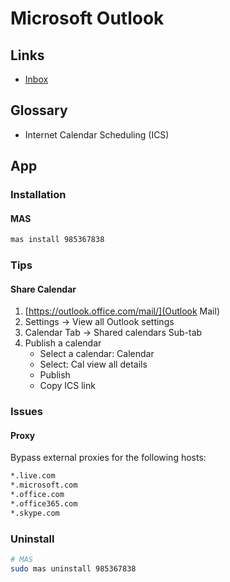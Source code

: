 # Microsoft Outlook

## Links

- [Inbox](https://outlook.office.com/mail/)

## Glossary

- Internet Calendar Scheduling (ICS)

## App

### Installation

#### MAS

```sh
mas install 985367838
```

### Tips

#### Share Calendar

1. [https://outlook.office.com/mail/](Outlook Mail)
2. Settings -> View all Outlook settings
3. Calendar Tab -> Shared calendars Sub-tab
4. Publish a calendar
   - Select a calendar: Calendar
   - Select: Cal view all details
   - Publish
   - Copy ICS link

### Issues

#### Proxy

Bypass external proxies for the following hosts:

```txt
*.live.com
*.microsoft.com
*.office.com
*.office365.com
*.skype.com
```

### Uninstall

```sh
# MAS
sudo mas uninstall 985367838
```
